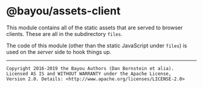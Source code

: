 @bayou/assets-client
====================

This module contains all of the static assets that are served to browser
clients. These are all in the subdirectory `files`.

The code of this module (other than the static JavaScript under `files`) is
used on the _server_ side to hook things up.

- - - - - - - - - -

```
Copyright 2016-2019 the Bayou Authors (Dan Bornstein et alia).
Licensed AS IS and WITHOUT WARRANTY under the Apache License,
Version 2.0. Details: <http://www.apache.org/licenses/LICENSE-2.0>
```
